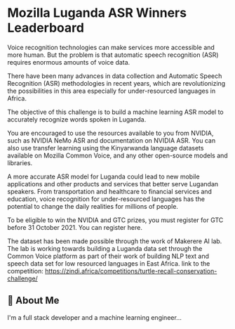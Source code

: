 
# Mozilla Luganda ASR Winners Leaderboard

Voice recognition technologies can make services more accessible and more human. But the problem is that automatic speech recognition (ASR) requires enormous amounts of voice data.

There have been many advances in data collection and Automatic Speech Recognition (ASR) methodologies in recent years, which are revolutionizing the possibilities in this area especially for under-resourced languages in Africa.

The objective of this challenge is to build a machine learning ASR model to accurately recognize words spoken in Luganda.

You are encouraged to use the resources available to you from NVIDIA, such as NVIDIA NeMo ASR and documentation on NVIDIA ASR. You can also use transfer learning using the Kinyarwanda language datasets available on Mozilla Common Voice, and any other open-source models and libraries.

A more accurate ASR model for Luganda could lead to new mobile applications and other products and services that better serve Lugandan speakers. From transportation and healthcare to financial services and education, voice recognition for under-resourced languages has the potential to change the daily realities for millions of people.

To be eligible to win the NVIDIA and GTC prizes, you must register for GTC before 31 October 2021. You can register here.

The dataset has been made possible through the work of Makerere AI lab. The lab  is working towards building a Luganda data set through the Common Voice platform as part of their work of building NLP text and speech data set for low resourced languages in East Africa.
link to the competition: https://zindi.africa/competitions/turtle-recall-conservation-challenge/


## 🚀 About Me
I'm a full stack developer and a machine learning engineer...

